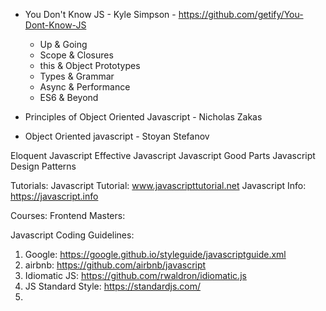 * You Don't Know JS - Kyle Simpson - https://github.com/getify/You-Dont-Know-JS
	- Up & Going
	- Scope & Closures
	- this & Object Prototypes
	- Types & Grammar
	- Async & Performance
	- ES6 & Beyond
	
* Principles of Object Oriented Javascript - Nicholas Zakas
* Object Oriented javascript - Stoyan Stefanov


Eloquent Javascript
Effective Javascript
Javascript Good Parts
Javascript Design Patterns

Tutorials:
Javascript Tutorial: www.javascripttutorial.net
Javascript Info: https://javascript.info

Courses:
Frontend Masters: 



Javascript Coding Guidelines:
1. Google: https://google.github.io/styleguide/javascriptguide.xml
2. airbnb: https://github.com/airbnb/javascript
3. Idiomatic JS: https://github.com/rwaldron/idiomatic.js
4. JS Standard Style: https://standardjs.com/
5. 